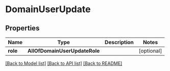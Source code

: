 # DomainUserUpdate

## Properties
Name | Type | Description | Notes
------------ | ------------- | ------------- | -------------
**role** | **AllOfDomainUserUpdateRole** |  | [optional] 

[[Back to Model list]](../README.md#documentation-for-models) [[Back to API list]](../README.md#documentation-for-api-endpoints) [[Back to README]](../README.md)

